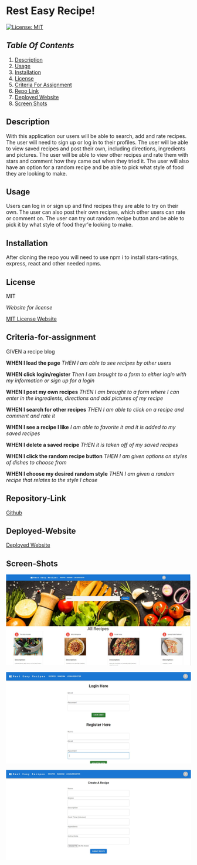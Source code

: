 # Rest Easy Recipe!

[![License: MIT](https://img.shields.io/badge/License-MIT-yellow.svg)](https://opensource.org/licenses/MIT)

## _Table Of Contents_

1. [Description](#description)
2. [Usage](#usage)
3. [Installation](#installation)
4. [License](#license)
5. [Criteria For Assignment](#criteria-for-assignment)
6. [Repo Link](#repository-link)
7. [Deployed Website](#deployed-website)
8. [Screen Shots](#screen-shots)

## Description

With this application our users will be able to search, add and rate recipes. The user will need to sign up or log in to their profiles. The user will be able to view saved recipes and post their own, including directions, ingredients and pictures. The user will be able to view other recipes and rate them with stars and comment how they came out when they tried it. The user will also have an option for a random recipe and be able to pick what style of food they are looking to make.

## Usage

Users can log in or sign up and find recipes they are able to try on their own. The user can also post their own recipes, which other users can rate or comment on. The user can try out random recipe button and be able to pick it by what style of food theyr'e looking to make.

## Installation

After cloning the repo you will need to use npm i to install stars-ratings, express, react and other needed npms.

## License

MIT

_Website for license_

[MIT License Website](https://mit-license.org/)

## Criteria-for-assignment

GIVEN a recipe blog

**WHEN I load the page**
*THEN I am able to see recipes by other users*

**WHEN click login/register**
*Then I am brought to a form to either login with my information or sign up for a login*

**WHEN I post my own recipes**
*THEN I am brought to a form where I can enter in the ingredients, directions and add pictures of my recipe*

**WHEN I search for other recipes**
*THEN I am able to click on a recipe and comment and rate it*

**WHEN I see a recipe I like**
*I am able to favorite it and it is added to my saved recipes*

**WHEN I delete a saved recipe**
*THEN it is taken off of my saved recipes*

**WHEN I click the random recipe button**
*THEN I am given options on styles of dishes to choose from*

**WHEN I choose my desired random style**
*THEN I am given a random recipe that relates to the style I chose*

## Repository-Link

[Github](https://github.com/PintoDrop/resteasyrecipe)

## Deployed-Website

[Deployed Website]()

## Screen-Shots

![Home Page](./client/src/Images/homepage.JPG)

![Login/Register](./client/src/Images/login-signup.JPG)

![Create Recipe](./client/src/Images/create.JPG)


<!-- 
getting images to appear on recipe cards - done

adding seeded data to recipe cards?

making a rating for individual recipe (need login info?)
making a random recipe button


need:
Favorite button
login in - done
register/sign up - done
random recipe
logout button - done
image uploader - done

search bar - search by region
random page 
favorites page
 -->